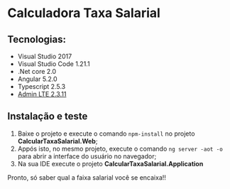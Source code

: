 # Calculadora Taxa Salarial

## Tecnologias:

  * Visual Studio 2017
  * Visual Studio Code 1.21.1
  * .Net core 2.0
  * Angular 5.2.0
  * Typescript 2.5.3
  * [Admin LTE 2.3.11](https://adminlte.io/themes/AdminLTE/index2.html)

## Instalação e teste

  1. Baixe o projeto e execute o comando `npm-install` no projeto **CalcularTaxaSalarial.Web**;
  2. Appós isto, no mesmo projeto, execute o comando `ng server -aot -o` para abrir a interface do usuário no navegador;
  3. Na sua IDE execute o projeto **CalcularTaxaSalarial.Application**
  
  Pronto, só saber qual a faixa salarial você se encaixa!!
